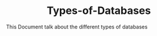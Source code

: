 <h1><center>Types-of-Databases</center></h1>

This Document talk about the different types of databases 
